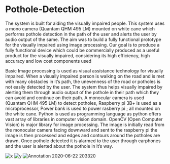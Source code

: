 # Pothole-Detection

The system is built for aiding the visually impaired people. This system uses a mono camera (Quantam QHM 495 LM) mounted on white cane which performs pothole detection in the path of the user and alerts the user by audio output of the same. The aim was to build a fully functional prototype for the visually impaired using image processing. Our goal is to produce a fully functional device which could be commercially produced as a useful product for the visually impaired, considering its high efficiency, high accuracy and low cost components used

Basic Image processing is used as visual assistance technology for visually impaired. When a visually impaired person is walking on the road and is met with many obstacles in it’s path, the unevenness of the road or potholes is not easily detected by the user. The system thus helps visually impaired by alerting them through audio output of the pothole in their path which they can avoid and continue on their path. A monocular camera is used (Quantam QHM 495 LM) to detect potholes, Raspberry pi 3B+ is used as a microprocessor, Power bank is used to power rasberry pi ; all mounted on the white cane. Python is used as programming language as python offers vast array of libraries in computer vision domain. OpenCV (Open Computer Vision) is major library for image processing. The image is initially read from the monocular camera facing downward and sent to the raspberry pi the image is then processed and edges and contours around the potholes are drawn. Once pothole detected it is alarmed to the user through earphones and the user is alerted about the pothole in it’s way.

![x](https://user-images.githubusercontent.com/40892667/85304594-8fab0f00-b4c9-11ea-8229-39c8087d9ae3.png)
![y](https://user-images.githubusercontent.com/40892667/85304606-9174d280-b4c9-11ea-96e9-2c3b78fdc5a7.png)
![Annotation 2020-06-22 203320](https://user-images.githubusercontent.com/40892667/85304609-920d6900-b4c9-11ea-87b5-da2aa50c426c.png)
